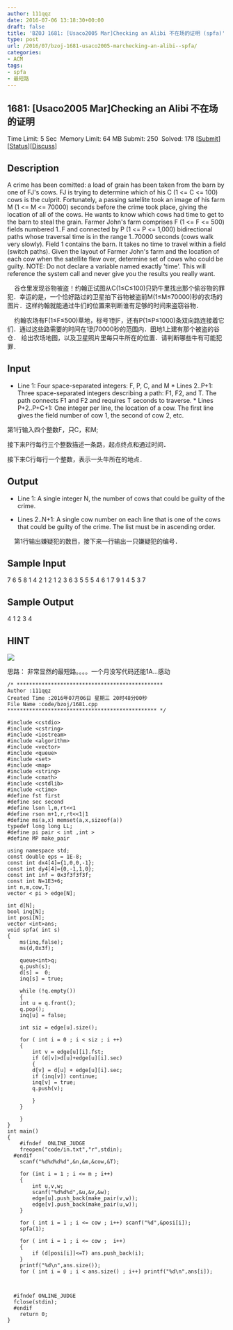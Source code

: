 ```yaml
---
author: 111qqz
date: 2016-07-06 13:18:30+00:00
draft: false
title: 'BZOJ 1681: [Usaco2005 Mar]Checking an Alibi 不在场的证明 (spfa)'
type: post
url: /2016/07/bzoj-1681-usaco2005-marchecking-an-alibi--spfa/
categories:
- ACM
tags:
- spfa
- 最短路
---
```





## 1681: [Usaco2005 Mar]Checking an Alibi 不在场的证明


Time Limit: 5 Sec  Memory Limit: 64 MB
Submit: 250  Solved: 178
[[Submit](http://www.lydsy.com/JudgeOnline/submitpage.php?id=1681)][[Status](http://www.lydsy.com/JudgeOnline/problemstatus.php?id=1681)][[Discuss](http://www.lydsy.com/JudgeOnline/bbs.php?id=1681)]


## Description






A crime has been comitted: a load of grain has been taken from the barn by one of FJ's cows. FJ is trying to determine which of his C (1 <= C <= 100) cows is the culprit. Fortunately, a passing satellite took an image of his farm M (1 <= M <= 70000) seconds before the crime took place, giving the location of all of the cows. He wants to know which cows had time to get to the barn to steal the grain. Farmer John's farm comprises F (1 <= F <= 500) fields numbered 1..F and connected by P (1 <= P <= 1,000) bidirectional paths whose traversal time is in the range 1..70000 seconds (cows walk very slowly). Field 1 contains the barn. It takes no time to travel within a field (switch paths). Given the layout of Farmer John's farm and the location of each cow when the satellite flew over, determine set of cows who could be guilty. NOTE: Do not declare a variable named exactly 'time'. This will reference the system call and never give you the results you really want.


    谷仓里发现谷物被盗！约翰正试图从C(1≤C≤100)只奶牛里找出那个偷谷物的罪犯．幸运的是，一个恰好路过的卫星拍下谷物被盗前M(1≤M≤70000)秒的农场的图片．这样约翰就能通过牛们的位置来判断谁有足够的时间来盗窃谷物．




    约翰农场有F(1≤F≤500)草地，标号1到F，还有P(1≤P≤1000)条双向路连接着它们．通过这些路需要的时间在1到70000秒的范围内．田地1上建有那个被盗的谷仓． 给出农场地图，以及卫星照片里每只牛所在的位置．请判断哪些牛有可能犯罪．










## Input






* Line 1: Four space-separated integers: F, P, C, and M * Lines 2..P+1: Three space-separated integers describing a path: F1, F2, and T. The path connects F1 and F2 and requires T seconds to traverse. * Lines P+2..P+C+1: One integer per line, the location of a cow. The first line gives the field number of cow 1, the second of cow 2, etc.

第1行输入四个整数F，只C，和M;

接下来P行每行三个整数描述一条路，起点终点和通过时间．


接下来C行每行一个整数，表示一头牛所在的地点．







## Output






* Line 1: A single integer N, the number of cows that could be guilty of the crime.

* Lines 2..N+1: A single cow number on each line that is one of the cows that could be guilty of the crime. The list must be in ascending order.


    第1行输出嫌疑犯的数目，接下来一行输出一只嫌疑犯的编号．







## Sample Input




7 6 5 8
1 4 2
1 2 1
2 3 6
3 5 5
5 4 6
1 7 9
1
4
5
3
7





## Sample Output




4
1
2
3
4





## HINT






![](http://www.lydsy.com/JudgeOnline/upload/201401/44(4).jpg)







思路： 非常显然的最短路。。。。一个月没写代码还能1A...感动








 

    
    /* ***********************************************
    Author :111qqz
    Created Time :2016年07月06日 星期三 20时48分00秒
    File Name :code/bzoj/1681.cpp
    ************************************************ */
    
    #include <cstdio>
    #include <cstring>
    #include <iostream>
    #include <algorithm>
    #include <vector>
    #include <queue>
    #include <set>
    #include <map>
    #include <string>
    #include <cmath>
    #include <cstdlib>
    #include <ctime>
    #define fst first
    #define sec second
    #define lson l,m,rt<<1
    #define rson m+1,r,rt<<1|1
    #define ms(a,x) memset(a,x,sizeof(a))
    typedef long long LL;
    #define pi pair < int ,int >
    #define MP make_pair
    
    using namespace std;
    const double eps = 1E-8;
    const int dx4[4]={1,0,0,-1};
    const int dy4[4]={0,-1,1,0};
    const int inf = 0x3f3f3f3f;
    const int N=1E3+6;
    int n,m,cow,T;
    vector < pi > edge[N];
    
    int d[N];
    bool inq[N];
    int posi[N];
    vector <int>ans;
    void spfa( int s)
    {
        ms(inq,false);
        ms(d,0x3f);
    
        queue<int>q;
        q.push(s);
        d[s] =  0;
        inq[s] = true;
    
        while (!q.empty())
        {
    	int u = q.front();
    	q.pop();
    	inq[u] = false;
    
    	int siz = edge[u].size();
    
    	for ( int i = 0 ; i < siz ; i ++)
    	{
    	    int v = edge[u][i].fst;
    	    if (d[v]>d[u]+edge[u][i].sec)
    	    {
    		d[v] = d[u] + edge[u][i].sec;
    		if (inq[v]) continue;
    		inq[v] = true;
    		q.push(v);
    
    	    }
    	}
    
        }
    }
    int main()
    {
    	#ifndef  ONLINE_JUDGE 
    	freopen("code/in.txt","r",stdin);
      #endif
    	scanf("%d%d%d%d",&n,&m,&cow,&T);
    	
    	for (int i = 1 ; i <= m ; i++)
    	{
    	    int u,v,w;
    	    scanf("%d%d%d",&u,&v,&w);
    	    edge[u].push_back(make_pair(v,w));
    	    edge[v].push_back(make_pair(u,w));
    	}
    	
    	for ( int i = 1 ; i <= cow ; i++) scanf("%d",&posi[i]);
    	spfa(1);
    
    	for ( int i = 1 ; i <= cow ;  i++)
    	{
    	    if (d[posi[i]]<=T) ans.push_back(i);
    	}
    	printf("%d\n",ans.size());
    	for ( int i = 0 ; i < ans.size() ; i++) printf("%d\n",ans[i]);
    
    	    
    
      #ifndef ONLINE_JUDGE  
      fclose(stdin);
      #endif
        return 0;
    }
    
    
    
    
    
    
    
    
    
    
    
    
    
    
    
    
    
    
    
    
    
    
    
    
    
    
    
    
    
    
    
    
    
    
    
    
    
    
    
    
    
    



